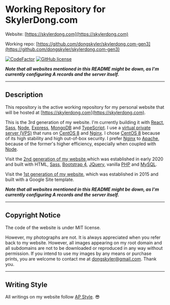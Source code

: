 # Working Repository for SkylerDong.com

Website: [https://skylerdong.com](https://skylerdong.com)

Working repo: [https://github.com/dongskyler/skylerdong.com-gen3](https://github.com/dongskyler/skylerdong.com-gen3)

[![CodeFactor](https://www.codefactor.io/repository/github/dongskyler/skylerdong.com-gen3/badge)](https://www.codefactor.io/repository/github/dongskyler/skylerdong.com-gen3)
[![GitHub license](https://img.shields.io/github/license/Naereen/StrapDown.js.svg)](https://github.com/Naereen/StrapDown.js/blob/master/LICENSE)

**_Note that all websites mentioned in this README might be down, as I&apos;m currently configuring A records and the server itself._**

***

## Description

This repository is the active working repository for my personal website that will be hosted at [https://skylerdong.com](https://skylerdong.com).

This is the 3rd generation of my website. I&apos;m currently building it with [React](https://reactjs.org), [Sass](https://sass-lang.com), [Node](https://nodejs.org/en/), [Express](https://expressjs.com), [MongoDB](https://www.mongodb.com) and [TypeScript](https://www.typescriptlang.org). I use a [virtual private server (VPS)](https://en.wikipedia.org/wiki/Virtual_private_server) that runs on [CentOS 8](https://www.centos.org) and [Nginx](https://www.nginx.com). I chose [CentOS 8](https://www.centos.org) because of its high stability and high out-of-box security. I prefer [Nginx](https://www.nginx.com) to [Apache](https://httpd.apache.org), because of the former's higher efficiency, especially when coupled with [Node](https://nodejs.org/en/).

Visit the [2nd generation of my website](https://gen2.skylerdong.com/),which was established in early 2020 and built with HTML, [Sass](https://sass-lang.com), [Bootstrap 4](https://getbootstrap.com), [JQuery](https://jquery.com), vanilla [PHP](https://www.php.net) and [MySQL](https://www.mysql.com).

Visit the [1st generation of my website](https://gen1.skylerdong.com/), which was established in 2015 and built with a Google Site template.

**_Note that all websites mentioned in this README might be down, as I&apos;m currently configuring A records and the server itself._**

***

## Copyright Notice

The code of the website is under MIT license.

However, my photographs are not. It is always appreciated when you refer back to my website. However, all images appearing on my root domain and all subdomains are not to be downloaded or reproduced in any way without permission. If you intend to use my images by any means or purchase prints, you are welcome to contact me at [dongskyler@gmail.com](mailto:dongskyler@gmail.com). Thank you.

***

## Writing Style

All writings on my website follow [AP Style](https://owl.purdue.edu/owl/subject_specific_writing/journalism_and_journalistic_writing/ap_style.html). :sunglasses:
